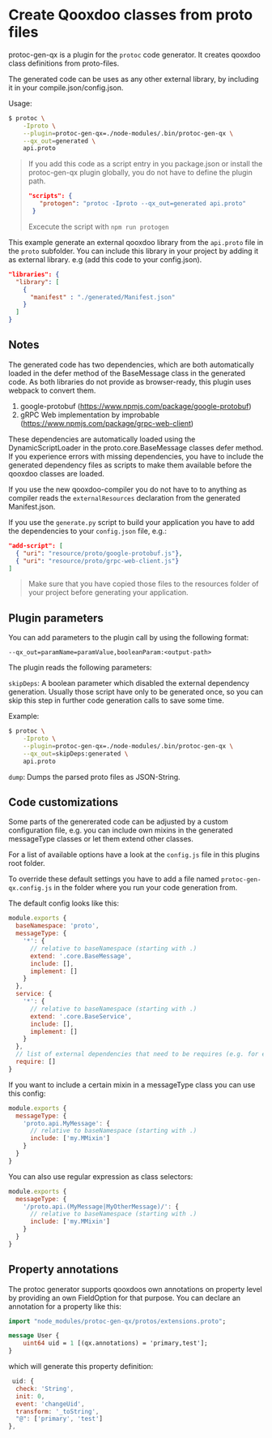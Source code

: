 # Create Qooxdoo classes from proto files

protoc-gen-qx is a plugin for the `protoc` code generator. It creates
qooxdoo class definitions from proto-files.

The generated code can be uses as any other external library, by including
it in your compile.json/config.json.

Usage:

```sh
$ protoc \
    -Iproto \
    --plugin=protoc-gen-qx=./node-modules/.bin/protoc-gen-qx \
    --qx_out=generated \
    api.proto
```

> If you add this code as a script entry in you package.json or install the protoc-gen-qx
> plugin globally, you do not have to define the plugin path.
> ```json
> "scripts": {
>    "protogen": "protoc -Iproto --qx_out=generated api.proto"
>  }
>```
> Excecute the script with `npm run protogen`


This example generate an external qooxdoo library from the `api.proto`
file in the `proto` subfolder. You can include this library in your
project by adding it as external library. e.g (add this code to your
config.json).

```json
"libraries": {
  "library": [
    {
      "manifest" : "./generated/Manifest.json"
    }
  ]
}
```

## Notes

The generated code has two dependencies, which are both automatically loaded in the defer method
of the BaseMessage class in the generated code. As both libraries do not provide as browser-ready,
this plugin uses webpack to convert them.

1. google-protobuf (https://www.npmjs.com/package/google-protobuf)
2. gRPC Web implementation by improbable (https://www.npmjs.com/package/grpc-web-client)

These dependencies are automatically loaded using the DynamicScriptLoader in the proto.core.BaseMessage classes defer method.
If you experience errors with missing dependencies, you have to include the generated dependency files as scripts to make them
available before the qooxdoo classes are loaded.

If you use the new qooxdoo-compiler you do not have to to anything as compiler reads the `externalResources` declaration
from the generated Manifest.json.

If you use the `generate.py` script to build your application you have to add the dependencies to your `config.json` file, e.g.:

```json
"add-script": [
  { "uri": "resource/proto/google-protobuf.js"},
  { "uri": "resource/proto/grpc-web-client.js"}
]
```

> Make sure that you have copied those files to the resources folder of your project before generating your  application.

## Plugin parameters

You can add parameters to the plugin call by using the following format:

`--qx_out=paramName=paramValue,booleanParam:<output-path>`

The plugin reads the following parameters:

`skipDeps`:
A boolean parameter which disabled the external dependency generation.
Usually those script have only to be generated once, so you can skip
this step in further code generation calls to save some time.

Example:
```sh
$ protoc \
    -Iproto \
    --plugin=protoc-gen-qx=./node-modules/.bin/protoc-gen-qx \
    --qx_out=skipDeps:generated \
    api.proto
```

`dump`:
Dumps the parsed proto files as JSON-String.

## Code customizations

Some parts of the genererated code can be adjusted by a custom configuration file,
e.g. you can include own mixins in the generated messageType classes or
let them extend other classes.

For a list of available options have a look at the `config.js` file in this plugins
root folder.

To override these default settings you have to add a file named `protoc-gen-qx.config.js`
in the folder where you run your code generation from.

The default config looks like this:

```javascript
module.exports {
  baseNamespace: 'proto',
  messageType: {
    '*': {
      // relative to baseNamespace (starting with .)
      extend: '.core.BaseMessage',
      include: [],
      implement: []
    }
  },
  service: {
    '*': {
      // relative to baseNamespace (starting with .)
      extend: '.core.BaseService',
      include: [],
      implement: []
    }
  },
  // list of external dependencies that need to be requires (e.g. for extensions)
  require: []
}
```

If you want to include a certain mixin in a messageType class you can use this config:

```javascript
module.exports {
  messageType: {
    'proto.api.MyMessage': {
      // relative to baseNamespace (starting with .)
      include: ['my.MMixin']
    }
  }
}
```

You can also use regular expression as class selectors:
```javascript
module.exports {
  messageType: {
    '/proto.api.(MyMessage|MyOtherMessage)/': {
      // relative to baseNamespace (starting with .)
      include: ['my.MMixin']
    }
  }
}
```


## Property annotations

The protoc generator supports qooxdoos own annotations on property level by providing an own FieldOption for that purpose.
You can declare an annotation for a property like this:

```proto
import "node_modules/protoc-gen-qx/protos/extensions.proto";

message User {
    uint64 uid = 1 [(qx.annotations) = 'primary,test'];
}
```

which will generate this property definition:

```js
 uid: {
  check: 'String',
  init: 0,
  event: 'changeUid',
  transform: '_toString',
  "@": ['primary', 'test']
},
```